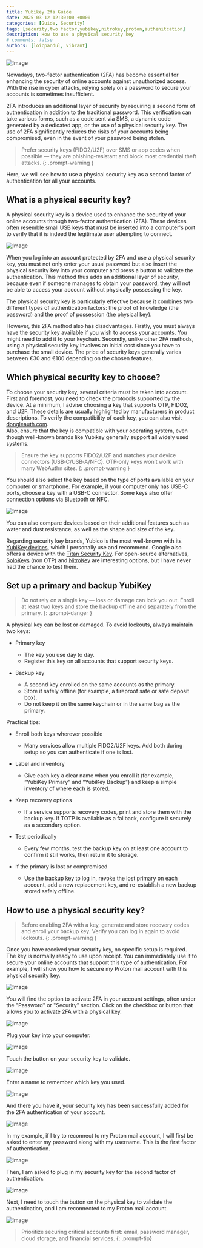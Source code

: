 ```yaml
---
title: Yubikey 2fa Guide
date: 2025-03-12 12:30:00 +0000
categories: [Guide, Security]
tags: [security,two factor,yubikey,nitrokey,proton,authenitcation]     # TAG names should always be lowercase
description: How to use a physical security key
# comments: false
authors: [loicpandul, vibrant]
---
```


![Image](/assets/img/yubikey-guide-images/cover.webp)

Nowadays, two-factor authentication (2FA) has become essential for enhancing the security of online accounts against unauthorized access. With the rise in cyber attacks, relying solely on a password to secure your accounts is sometimes insufficient.

2FA introduces an additional layer of security by requiring a second form of authentication in addition to the traditional password. This verification can take various forms, such as a code sent via SMS, a dynamic code generated by a dedicated app, or the use of a physical security key. The use of 2FA significantly reduces the risks of your accounts being compromised, even in the event of your password being stolen.

> Prefer security keys (FIDO2/U2F) over SMS or app codes when possible — they are phishing‑resistant and block most credential theft attacks.
{: .prompt-warning }

Here, we will see how to use a physical security key as a second factor of authentication for all your accounts.

## What is a physical security key?

A physical security key is a device used to enhance the security of your online accounts through two-factor authentication (2FA). These devices often resemble small USB keys that must be inserted into a computer's port to verify that it is indeed the legitimate user attempting to connect.

![Image](/assets/img/yubikey-guide-images/01.webp)

When you log into an account protected by 2FA and use a physical security key, you must not only enter your usual password but also insert the physical security key into your computer and press a button to validate the authentication. This method thus adds an additional layer of security, because even if someone manages to obtain your password, they will not be able to access your account without physically possessing the key.

The physical security key is particularly effective because it combines two different types of authentication factors: the proof of knowledge (the password) and the proof of possession (the physical key).

However, this 2FA method also has disadvantages. Firstly, you must always have the security key available if you wish to access your accounts. You might need to add it to your keychain. Secondly, unlike other 2FA methods, using a physical security key involves an initial cost since you have to purchase the small device. The price of security keys generally varies between €30 and €100 depending on the chosen features.

## Which physical security key to choose?

To choose your security key, several criteria must be taken into account.  
First and foremost, you need to check the protocols supported by the device. At a minimum, I advise choosing a key that supports OTP, FIDO2, and U2F. These details are usually highlighted by manufacturers in product descriptions. To verify the compatibility of each key, you can also visit [dongleauth.com](https://www.dongleauth.com/dongles/).  
Also, ensure that the key is compatible with your operating system, even though well-known brands like Yubikey generally support all widely used systems.

> Ensure the key supports FIDO2/U2F and matches your device connectors (USB‑C/USB‑A/NFC). OTP‑only keys won’t work with many WebAuthn sites.
{: .prompt-warning }

You should also select the key based on the type of ports available on your computer or smartphone. For example, if your computer only has USB-C ports, choose a key with a USB-C connector. Some keys also offer connection options via Bluetooth or NFC.

![Image](/assets/img/yubikey-guide-images/02.webp)

You can also compare devices based on their additional features such as water and dust resistance, as well as the shape and size of the key.

Regarding security key brands, Yubico is the most well-known with its [YubiKey devices](https://www.yubico.com/), which I personally use and recommend. Google also offers a device with the [Titan Security Key](https://store.google.com/fr/product/titan_security_key). For open-source alternatives, [SoloKeys](https://solokeys.com/) (non OTP) and [NitroKey](https://www.nitrokey.com/products/nitrokeys) are interesting options, but I have never had the chance to test them.

## Set up a primary and backup YubiKey

> Do not rely on a single key — loss or damage can lock you out. Enroll at least two keys and store the backup offline and separately from the primary.
{: .prompt-danger }

A physical key can be lost or damaged. To avoid lockouts, always maintain two keys:

- Primary key
  - The key you use day to day.
  - Register this key on all accounts that support security keys.

- Backup key
  - A second key enrolled on the same accounts as the primary.
  - Store it safely offline (for example, a fireproof safe or safe deposit box).
  - Do not keep it on the same keychain or in the same bag as the primary.

Practical tips:

- Enroll both keys wherever possible
  - Many services allow multiple FIDO2/U2F keys. Add both during setup so you
    can authenticate if one is lost.

- Label and inventory
  - Give each key a clear name when you enroll it (for example, “YubiKey
    Primary” and “YubiKey Backup”) and keep a simple inventory of where each is
    stored.

- Keep recovery options
  - If a service supports recovery codes, print and store them with the backup
    key. If TOTP is available as a fallback, configure it securely as a
    secondary option.

- Test periodically
  - Every few months, test the backup key on at least one account to confirm it
    still works, then return it to storage.

- If the primary is lost or compromised
  - Use the backup key to log in, revoke the lost primary on each account, add a
    new replacement key, and re-establish a new backup stored safely offline.

## How to use a physical security key?

> Before enabling 2FA with a key, generate and store recovery codes and enroll your backup key. Verify you can log in again to avoid lockouts.
{: .prompt-warning }

Once you have received your security key, no specific setup is required. The key is normally ready to use upon receipt. You can immediately use it to secure your online accounts that support this type of authentication. For example, I will show you how to secure my Proton mail account with this physical security key.

![Image](/assets/img/yubikey-guide-images/03.webp)

You will find the option to activate 2FA in your account settings, often under the "Password" or "Security" section. Click on the checkbox or button that allows you to activate 2FA with a physical key.

![Image](/assets/img/yubikey-guide-images/04.webp)

Plug your key into your computer.

![Image](/assets/img/yubikey-guide-images/05.webp)

Touch the button on your security key to validate.

![Image](/assets/img/yubikey-guide-images/06.webp)

Enter a name to remember which key you used.

![Image](/assets/img/yubikey-guide-images/07.webp)

And there you have it, your security key has been successfully added for the 2FA authentication of your account.

![Image](/assets/img/yubikey-guide-images/08.webp)

In my example, if I try to reconnect to my Proton mail account, I will first be asked to enter my password along with my username. This is the first factor of authentication.

![Image](/assets/img/yubikey-guide-images/09.webp)

Then, I am asked to plug in my security key for the second factor of authentication.

![Image](/assets/img/yubikey-guide-images/10.webp)

Next, I need to touch the button on the physical key to validate the authentication, and I am reconnected to my Proton mail account.

![Image](/assets/img/yubikey-guide-images/11.webp)

> Prioritize securing critical accounts first: email, password manager, cloud storage, and financial services.
{: .prompt-tip}